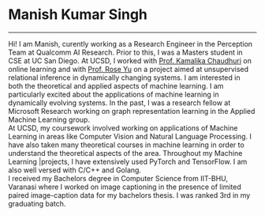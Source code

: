  # Manish Kumar Singh
-----------------------
Hi! I am Manish, curently working as a Research Engineer in the Perception Team at Qualcomm AI Research. Prior to this, I was a Masters student in CSE at UC San Diego. At UCSD, I worked with [Prof. Kamalika Chaudhuri](http://cseweb.ucsd.edu/~kamalika/) on online learning and with [Prof. Rose Yu](http://roseyu.com/) on a project aimed at unsupervised relational inference in dynamically changing systems. I am interested in both the theoretical and applied aspects of machine learning. I am particularly excited about the applications of machine learning in dynamically evolving systems. In the past, I was a research fellow at Microsoft Research working on graph representation learning in the Applied Machine Learning group.\
At UCSD, my coursework involved working on applications of Machine Learning in areas like Computer Vision and Natural Language Processing. I have also taken many theoretical courses in machine learning in order to understand the theoretical aspects of the area. Throughout my Machine Learning  |projects, I have extensively used PyTorch and TensorFlow. I am also well versed with C/C++ and Golang.\
I received my Bachelors degree in Computer Science from IIT-BHU, Varanasi where I worked on image captioning in the presence of limited paired image-caption data for my bachelors thesis. I was ranked 3rd in my graduating batch.
